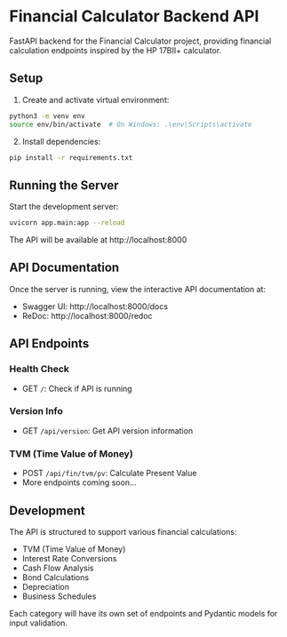 # Financial Calculator Backend API

FastAPI backend for the Financial Calculator project, providing financial calculation endpoints inspired by the HP 17BII+ calculator.

## Setup

1. Create and activate virtual environment:
```bash
python3 -m venv env
source env/bin/activate  # On Windows: .\env\Scripts\activate
```

2. Install dependencies:
```bash
pip install -r requirements.txt
```

## Running the Server

Start the development server:
```bash
uvicorn app.main:app --reload
```

The API will be available at http://localhost:8000

## API Documentation

Once the server is running, view the interactive API documentation at:
- Swagger UI: http://localhost:8000/docs
- ReDoc: http://localhost:8000/redoc

## API Endpoints

### Health Check
- GET `/`: Check if API is running

### Version Info
- GET `/api/version`: Get API version information

### TVM (Time Value of Money)
- POST `/api/fin/tvm/pv`: Calculate Present Value
- More endpoints coming soon...

## Development

The API is structured to support various financial calculations:
- TVM (Time Value of Money)
- Interest Rate Conversions
- Cash Flow Analysis
- Bond Calculations
- Depreciation
- Business Schedules

Each category will have its own set of endpoints and Pydantic models for input validation.